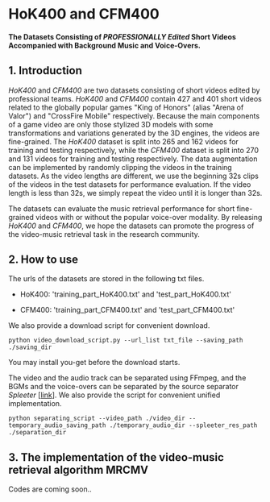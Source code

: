 # HoK400 and CFM400

#### The Datasets Consisting of *PROFESSIONALLY Edited* Short Videos Accompanied with Background Music and Voice-Overs. 

## 1. Introduction

*HoK400* and *CFM400* are two datasets consisting of short videos edited by professional teams. *HoK400* and *CFM400* contain 427 and 401 short videos related to the globally popular games "King of Honors" (alias "Arena of Valor") and "CrossFire Mobile" respectively. Because the main components of a game video are only those stylized 3D models with some transformations and variations generated by the 3D engines, the videos are fine-grained. The *HoK400* dataset is split into 265 and 162 videos for training and testing respectively, while the *CFM400* dataset is split into 270 and 131 videos for training and testing respectively. The data augmentation can be implemented by randomly clipping the videos in the training datasets. As the video lengths are different, we use the beginning 32s clips of the videos in the test datasets for performance evaluation. If the video length is less than 32s, we simply repeat the video until it is longer than 32s.  

The datasets can evaluate the music retrieval performance for short fine-grained videos with or without the popular voice-over modality. By releasing *HoK400* and *CFM400*, we hope the datasets can promote the progress of the video-music retrieval task in the research community.



## 2. How to use

The urls of the datasets are stored in the following txt files.

* HoK400: 'training_part_HoK400.txt'  and  'test_part_HoK400.txt'

* CFM400: 'training_part_CFM400.txt' and 'test_part_CFM400.txt' 

We also provide a download script for convenient download.

```
python video_download_script.py --url_list txt_file --saving_path ./saving_dir
```

You may install you-get before the download starts. 

The video and the audio track can be separated using FFmpeg, and the BGMs and the voice-overs can be separated by the source separator *Spleeter* [[link](https://github.com/deezer/spleeter)]. We also provide the script for convenient unified implementation. 
```
python separating_script --video_path ./video_dir --temporary_audio_saving_path ./temporary_audio_dir --spleeter_res_path  ./separation_dir
```



## 3. The implementation of the video-music retrieval algorithm MRCMV

Codes are coming soon..




